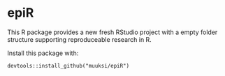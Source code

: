 # epiR

This R package provides a new fresh RStudio project with a empty folder structure
supporting reproduceable research in R.

Install this package with:

    devtools::install_github("muuksi/epiR")

